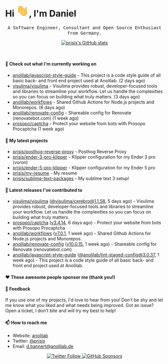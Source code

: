 <h1>Hi <img src="https://github.com/prisis/prisis/blob/main/images/hi.gif?raw=true" width="40px" />, I'm Daniel</h1>
<p align="center">
    <samp>A Software Engineer, Consultant and Open Source Enthusiast from Germany.</samp>
</p>

<p align="center">
    <a href="https://github.com/prisis">
        <img alt="prisis's GitHub stats" src="https://github-readme-stats.vercel.app/api?username=prisis&count_private=true&show_icons=true&hide_title=true&include_all_commits=true">
    </a>
</p>

<br/>

#### 👷 Check out what I'm currently working on

- [anolilab/javascript-style-guide](https://github.com/anolilab/javascript-style-guide) - This project is a code style guide of all basic back- and front end project used at Anolilab. (2 days ago)
- [visulima/visulima](https://github.com/visulima/visulima) - Visulima provides robust, developer-focused tools and libraries to streamline your workflow. Let us handle the complexities so you can focus on building what truly matters. (3 days ago)
- [anolilab/workflows](https://github.com/anolilab/workflows) - Shared Github Actions for Node.js projects and Monorepos. (6 days ago)
- [anolilab/renovate-config](https://github.com/anolilab/renovate-config) - Shareable config for Renovate (renovatebot.com) (1 week ago)
- [prosopo/captcha](https://github.com/prosopo/captcha) - Protect your website from bots with Prosopo Procaptcha (1 week ago)

#### 🌱 My latest projects

- [prisis/posthog-reverse-proxy](https://github.com/prisis/posthog-reverse-proxy) - Posthog Reverse Proxy
- [prisis/ender-3-pro-klipper](https://github.com/prisis/ender-3-pro-klipper) - Klipper configuration for my Ender 3 pro (voron)
- [prisis/ender-5-pro-klipper](https://github.com/prisis/ender-5-pro-klipper) - Klipper configuration for my Ender 5 pro
- [prisis/my-resume](https://github.com/prisis/my-resume) - My resume
- [prisis/sublime-text-packages](https://github.com/prisis/sublime-text-packages) - My sublime text 3 setup!

#### 🔭 Latest releases I've contributed to

- [visulima/visulima](https://github.com/visulima/visulima) ([@visulima/cerebro@1.1.58](https://github.com/visulima/visulima/releases/tag/%40visulima/cerebro%401.1.58), 5 days ago) - Visulima provides robust, developer-focused tools and libraries to streamline your workflow. Let us handle the complexities so you can focus on building what truly matters.
- [prosopo/captcha](https://github.com/prosopo/captcha) ([v3.4.14](https://github.com/prosopo/captcha/releases/tag/v3.4.14), 6 days ago) - Protect your website from bots with Prosopo Procaptcha
- [anolilab/workflows](https://github.com/anolilab/workflows) ([v7.0.1](https://github.com/anolilab/workflows/releases/tag/v7.0.1), 1 week ago) - Shared Github Actions for Node.js projects and Monorepos.
- [anolilab/renovate-config](https://github.com/anolilab/renovate-config) ([v10.0.15](https://github.com/anolilab/renovate-config/releases/tag/v10.0.15), 1 week ago) - Shareable config for Renovate (renovatebot.com)
- [anolilab/javascript-style-guide](https://github.com/anolilab/javascript-style-guide) ([@anolilab/lint-staged-config@3.0.37](https://github.com/anolilab/javascript-style-guide/releases/tag/%40anolilab/lint-staged-config%403.0.37), 1 week ago) - This project is a code style guide of all basic back- and front end project used at Anolilab.

#### ❤️ These awesome people sponsor me (thank you!)


#### 💬 Feedback

If you use one of my projects, I'd love to hear from you! Don't be shy and let me know what you liked
and what needs being improved. Got an issue? Open a ticket, I don't bite and will try my best to help!

#### 📫 How to reach me

- Website: [anolilab](https://anolilab.com)
- Twitter: [@_prisis_](https://twitter.com/_prisis_)
- Email: [d.bannert@anolilab.de](mailto://d.bannert@anolilab.de)

<p align="center">
    <a href="https://twitter.com/_prisis_">
        <img alt="Twitter Follow" src="https://img.shields.io/twitter/follow/_prisis_?style=for-the-badge">
    </a>
    <a href="https://github.com/sponsors/prisis">
        <img alt="GitHub Sponsors" src="https://img.shields.io/static/v1?label=Sponsor&message=%E2%9D%A4&logo=GitHub&style=for-the-badge">
    </a>
</p>
